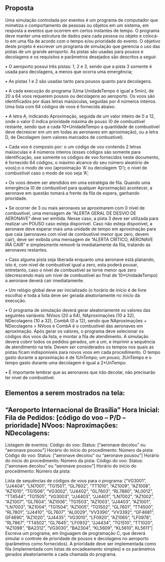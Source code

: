 ## Proposta

Uma simulação controlada por eventos é um programa de computador
que mimetiza o comportamento de pessoas ou objetos em um sistema,
em resposta a eventos que ocorrem em certos instantes de tempo. O
programa deve manter uma estrutura de dados para cada pessoa ou
objeto e colocá-lo em uma fila de acordo com o tempo e/ou prioridade do
evento. O objetivo deste projeto é escrever um programa de simulação
que gerencia o uso das pistas de um grande aeroporto. As pistas são
usadas para pousos e decolagens e os requisitos e parâmetros desejados
são descritos a seguir.

• O aeroporto possui três pistas: 1, 2 e 3, sendo que a pista 3
somente é usada para decolagens, a menos que ocorra uma
emergência;

• As pistas 1 e 2 são usadas tanto para pousos quanto para
decolagens.

• A cada execução do programa (Uma UnidadeTempo é igual a 5min),
de 20 a 64 voos requerem pousos ou decolagens ao aeroporto. Os
voos são identificados por duas letras maiúsculas, seguidas por 4
números inteiros. Uma lista com 64 códigos de voos é fornecida
abaixo.

• A letra A, indicando Aproximação, seguida de um valor inteiro de 0
a 12, onde o valor 0 indica prioridade máxima de pouso (0 de
combustível restante, sendo que a cada 10*UnidadeTempo a
quantidade de combustível deve decrescer em um em todas as
aeronaves em aproximação), ou a letra D, de Decolagem (sem
valores marcados de combustível).

• Cada voo é composto por:
o um código de voo contendo 2 letras maiúsculas e 4 números
inteiros (esses códigos são somente para identificação, use
somente os códigos de voo fornecidos neste documento, é
fornecido 64 códigos, o máximo alcance do seu número
aleatório de voos);o o modo de voo (aproximação ‘A’ ou decolagem ‘D’);
o nível de combustível caso o modo de voo seja ‘A’;

• Os voos devem ser atendidos em uma estratégia de fila. Quando
uma emergência (0 de combustível para qualquer Aproximação)
acontecer, a aeronave em questão tomará a frente da fila de espera,
ganhando prioridade.

• Se ocorrer de 3 ou mais aeronaves se aproximarem com 0 nível de
combustível, uma mensagem de “ALERTA GERAL DE DESVIO DE
AERONAVE” deve ser emitida. Nesse caso, a pista 3 deve ser
utilizada para realizar um POUSO caso esteja disponível. Caso não
esteja disponível, a aeronave deve esperar mais uma unidade de
tempo em aproximação para que caia (aeronaves com nível de
combustível menor que zero, devem cair), deve ser exibida uma
mensagem de “ALERTA CRÍTICO, AERONAVE IRÁ CAIR” e
simplesmente removê-la imediatamente da fila, tratando as
aeronaves restantes.

• Caso alguma pista seja liberada enquanto uma aeronave está
planando, isto é, com nível de combustível igual a zero, esta poderá
pousar, entretanto, caso o nível de combustível se torne menor que
zero (decrescendo mais um nível de combustível ao final de
10*UnidadeTempo) a aeronave deverá cair imediatamente.

• Um relógio global deve ser inicializado (o horário de início é de livre
escolha) e toda a lista deve ser gerada aleatoriamente no início da
execução.

• O programa de simulação deverá gerar aleatoriamente os valores
das seguintes variáveis: NVoos (20 a 64), NAproximações (10 a 32),
NDecolagens (10 a 32), CombA (0 a 12), sendo que NAproximações + NDecolagens = NVoos e CombA é o combustível das aeronaves
em aproximação. Após gerar os valores, o programa deve
selecionar os códigos dos voos da lista, e montar a fila de
atendimento. A simulação deverá cobrir todos os pedidos gerados,
um a um, e imprimir a sequência de atendimento na tela. Devem
ser considerados os tempos nos quais as pistas ficam indisponíveis
para novos voos em cada procedimento. O tempo gasto durante a
aproximação é de 1*UnTempo; um pouso, 3*UnTempo e o
tempo gasto durante uma decolagem é igual a 2*UnTempo.

• É importante lembrar que as aeronaves que irão decolar, não
precisarão ter nível de combustível.

Elementos a serem mostrados na tela:
---------------------------------------------------------------------------------
“Aeroporto Internacional de Brasília”
Hora Inicial:
Fila de Pedidos: [código do voo – P/D – prioridade]
NVoos:
Naproximações:
NDecolagens:
---------------------------------------------------------------------------------
Listagem de eventos:
Código do voo:
Status: [“aeronave decolou” ou “aeronave pousou”]
Horário do início do procedimento:
Número da pista:
Código do voo:
Status: [“aeronave decolou” ou “aeronave pousou”]
Horário do início do procedimento:
Número da pista:
Código do voo:
Status: [“aeronave decolou” ou “aeronave pousou”]
Horário do início do procedimento:
Número da pista:


Lista de sequências de códigos de voos para o programa: [“VG3001”,
“JJ4404”, “LN7001”, “TG1501”, “GL7602”, “TT1010”, “AZ1009”, “AZ1008”,
“AZ1010”, “TG1506”, “VG3002”, “JJ4402”, “GL7603”, “RL7880”, “AL0012”,
“TT4544”, “TG1505”, “VG3003”, “JJ4403”, “JJ4401”, “LN7002”, “AZ1002”,
“AZ1007”, “GL7604”, “AZ1006”, “TG1503”, “AZ1003”, “JJ4403”, “AZ1001”,
“LN7003”, “AZ1004”, “TG1504”, “AZ1005”, “TG1502”, “GL7601”,
“TT4500”, “RL7801”, “JJ4410”, “GL7607”, “AL0029”, “VV3390”, “VV3392”,
“GF4681”, GF4690”, “AZ1020”, “JJ4435”, “VG3010”, “LF0920”, “AZ1065”,
“LF0978”, “RL7867”, “TT4502”, “GL7645”, “LF0932”, “JJ4434”, “TG1510”,
“TT1020”, “AZ1098”, “BA2312”, “VG3030”, “BA2304”, “KL5609”,
“KL5610”, KL5611”]
Escreva um programa, em linguagem de programação C, que deverá
simular o controle de prioridade de pousos e decolagens no aeroporto
(parâmetros como fornecidos). A prioridade deve ser implementada como
fila (implementada com listas de encadeamento simples) e os parâmetros
gerados aleatoriamente a cada chamada do programa.
